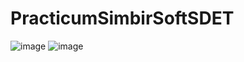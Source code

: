# PracticumSimbirSoftSDET
![image](https://github.com/user-attachments/assets/3c83767c-a251-47ca-bb5b-8d2120284ee9)
![image](https://github.com/user-attachments/assets/3ec62924-4e57-40c0-a35d-457e48b4eb74)
